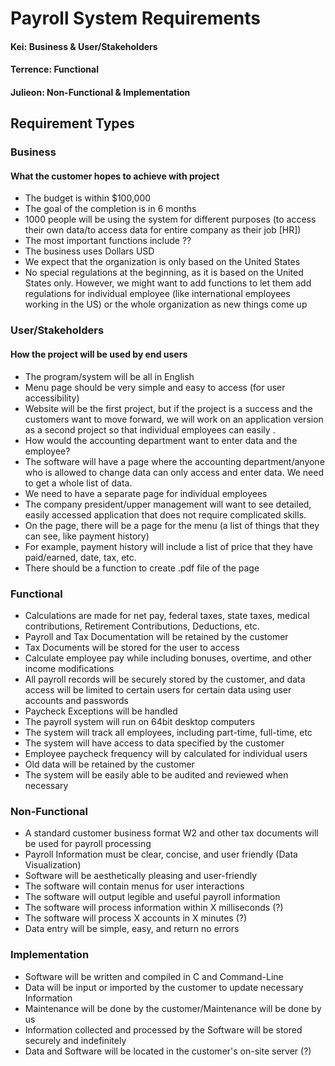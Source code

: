 # Payroll System Requirements
#### Kei: Business & User/Stakeholders
#### Terrence: Functional
#### Julieon: Non-Functional & Implementation

## Requirement Types

### Business
#### What the customer hopes to achieve with project
* The budget is within $100,000
* The goal of the completion is in 6 months
* 1000 people will be using the system for different purposes (to access their own data/to access data for entire company as their job [HR])
* The most important functions include ??
* The business uses Dollars USD
* We expect that the organization is only based on the United States
* No special regulations at the beginning, as it is based on the United States only. However, we might want to add functions to let them add regulations for individual employee (like international employees working in the US) or the whole organization as new things come up

### User/Stakeholders
#### How the project will be used by end users
* The program/system will be all in English
* Menu page should be very simple and easy to access (for user accessibility)
* Website will be the first project, but if the project is a success and the customers want to move forward, we will work on an application version as a second project so that individual employees can easily .
* How would the accounting department want to enter data and the employee?
* The software will have a page where the accounting department/anyone who is allowed to change data can only access and enter data. We need to get a whole list of data.
* We need to have a separate page for individual employees
* The company president/upper management will want to see detailed, easily accessed application that does not require complicated skills.
* On the page, there will be a page for the menu (a list of things that they can see, like payment history)
* For example, payment history will include a list of price that they have paid/earned, date, tax, etc.
* There should be a function to create .pdf file of the page

### Functional
* Calculations are made for net pay, federal taxes, state taxes, medical contributions, Retirement Contributions, Deductions, etc.
* Payroll and Tax Documentation will be retained by the customer
* Tax Documents will be stored for the user to access
* Calculate employee pay while including bonuses, overtime, and other income modifications
* All payroll records will be securely stored by the customer, and data access will be limited to certain users for certain data using user accounts and passwords
* Paycheck Exceptions will be handled
* The payroll system will run on 64bit desktop computers
* The system will track all employees, including part-time, full-time, etc
* The system will have access to  data specified by the customer
* Employee paycheck frequency will by calculated for individual users
* Old data will be retained by the customer
* The system will be easily able to be audited and reviewed when necessary

### Non-Functional
* A standard customer business format W2 and other tax documents will be used for payroll processing
* Payroll Information must be clear, concise, and user friendly (Data Visualization)
* Software will be aesthetically pleasing and user-friendly
* The software will contain menus for user interactions
* The software will output legible and useful payroll information
* The software will process information within X milliseconds (?)
* The software will process X accounts in X minutes (?)
* Data entry will be simple, easy, and return no errors

### Implementation
* Software will be written and compiled in C and Command-Line
* Data will be input or imported by the customer to update necessary Information
* Maintenance will be done by the customer/Maintenance will be done by us
* Information collected and processed by the Software will be stored securely and indefinitely
* Data and Software will be located in the customer's on-site server (?)
